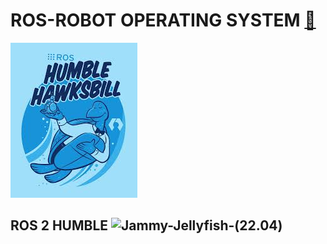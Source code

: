 #     ROS-ROBOT OPERATING SYSTEM [🚀](https://img.shields.io/badge/Status-Active-brightgreen?style=flat-square)

![picture](Download_ros2/ros2_humble/ros2_humble.jpeg)

## ROS 2 HUMBLE ![Jammy-Jellyfish-(22.04)](https://img.shields.io/badge/Release-v.1.0-blue?style=flat-square)


